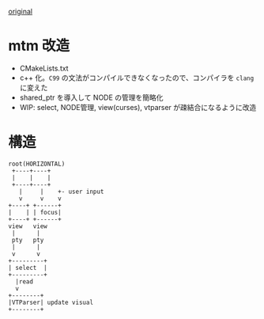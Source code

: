 [original](README.rst)

# mtm 改造

* CMakeLists.txt
* c++ 化。`C99` の文法がコンパイルできなくなったので、コンパイラを `clang` に変えた
* shared_ptr を導入して NODE の管理を簡略化
* WIP: select, NODE管理, view(curses), vtparser が疎結合になるように改造

# 構造

```
root(HORIZONTAL)
 +----+----+
 |    |    |
 +----+----+
   |     |    +- user input
   v     v    v
+----+ +------+
|    | | focus|
+----+ +------+
view   view
 |      |
 pty   pty
 |      |
 v      v
+---------+
| select  |
+---------+
  |read
  v
+--------+
|VTParser| update visual
+--------+
```
